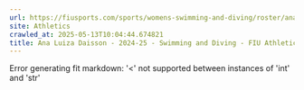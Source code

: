 ```yaml
---
url: https://fiusports.com/sports/womens-swimming-and-diving/roster/ana-luiza-daisson/12842
site: Athletics
crawled_at: 2025-05-13T10:04:44.674821
title: Ana Luiza Daisson - 2024-25 - Swimming and Diving - FIU Athletics
---
```


Error generating fit markdown: '<' not supported between instances of 'int' and 'str'